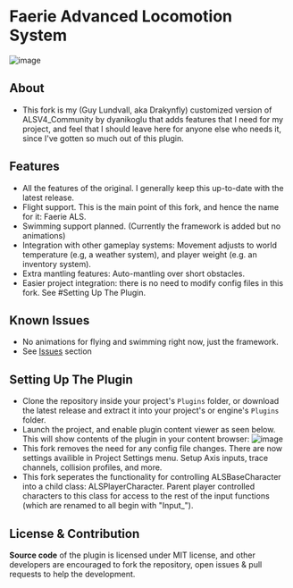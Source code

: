 # Faerie Advanced Locomotion System
![image](https://github.com/Drakynfly/ALSV4_CPP_Faerie/raw/main/Resources/Readme_Content_2.gif)

## About
- This fork is my (Guy Lundvall, aka Drakynfly) customized version of ALSV4_Community by dyanikoglu that adds features that I need for my project, and feel that I should leave here for anyone else who needs it, since I've gotten so much out of this plugin. 

## Features
- All the features of the original. I generally keep this up-to-date with the latest release.
- Flight support. This is the main point of this fork, and hence the name for it: Faerie ALS.
- Swimming support planned. (Currently the framework is added but no animations)
- Integration with other gameplay systems: Movement adjusts to world temperature (e.g, a weather system), and player weight (e.g. an inventory system).
- Extra mantling features: Auto-mantling over short obstacles.
- Easier project integration: there is no need to modify config files in this fork. See #Setting Up The Plugin.

## Known Issues
- No animations for flying and swimming right now, just the framework.
- See [Issues](https://github.com/dyanikoglu/ALSV4_CPP/issues) section

## Setting Up The Plugin
- Clone the repository inside your project's `Plugins` folder, or download the latest release and extract it into your project's or engine's `Plugins` folder.
- Launch the project, and enable plugin content viewer as seen below. This will show contents of the plugin in your content browser:
![image](https://github.com/Drakynfly/ALSV4_CPP_Faerie/raw/main/Resources/Readme_Content_1.png)
- This fork removes the need for any config file changes. There are now settings availible in Project Settings menu. Setup Axis inputs, trace channels, collision profiles, and more.
- This fork seperates the functionality for controlling ALSBaseCharacter into a child class: ALSPlayerCharacter. Parent player controlled characters to this class for access to the rest of the input functions (which are renamed to all begin with "Input_").

## License & Contribution
**Source code** of the plugin is licensed under MIT license, and other developers are encouraged to fork the repository, open issues & pull requests to help the development.
